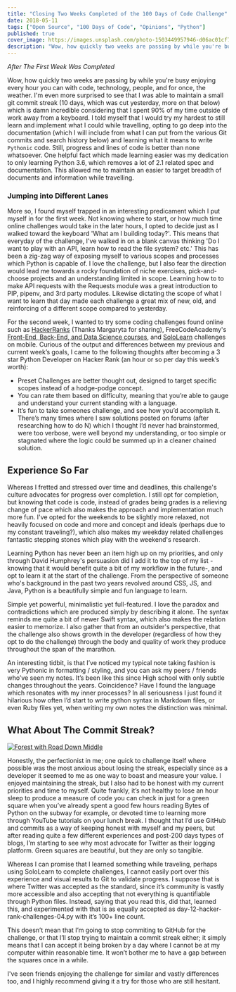 ```yaml
---
title: "Closing Two Weeks Completed of the 100 Days of Code Challenge"
date: 2018-05-11
tags: ["Open Source", "100 Days of Code", "Opinions", "Python"]
published: true
cover_image: https://images.unsplash.com/photo-1503449957946-d06ac01cf711?ixlib=rb-0.3.5&ixid=eyJhcHBfaWQiOjI0MX0&s=8a0d06a5d935e17dc1e00b0c09a4388a&dpr=1&auto=format&fit=crop&w=1000&q=80&cs=tinysrgb
description: "Wow, how quickly two weeks are passing by while you're busy enjoying every hour you can with code, technology, people, and for once, the weather. I'm even more surprised to see that I was able to maintain a small git commit streak (10 days, which was cut yesterday, more on that below) which is damn incredible considering that I spent 90% of my time outside of work away from a keyboard. I told myself that I would try my hardest to still learn and implement what I could while travelling, opting to go deep into the documentation (which I will include from what I can put from the various Git commits and search history below) and learning what it means to write `Pythonic` code."
---
```


_After The First Week Was Completed_

Wow, how quickly two weeks are passing by while you're busy enjoying every hour you can with code, technology, people, and for once, the weather. I'm even more surprised to see that I was able to maintain a small git commit streak (10 days, which was cut yesterday, more on that below) which is damn incredible considering that I spent 90% of my time outside of work away from a keyboard. I told myself that I would try my hardest to still learn and implement what I could while travelling, opting to go deep into the documentation (which I will include from what I can put from the various Git commits and search history below) and learning what it means to write `Pythonic` code. Still, progress and lines of code is better than none whatsoever. One helpful fact which made learning easier was my dedication to only learning Python 3.6, which removes a lot of 2.1 related spec and documentation. This allowed me to maintain an easier to target breadth of documents and information while travelling.

### Jumping into Different Lanes

More so, I found myself trapped in an interesting predicament which I put myself in for the first week. Not knowing where to start, or how much time online challenges would take in the later hours, I opted to decide just as I walked toward the keyboard 'What am I building today?'. This means that everyday of the challenge, I've walked in on a blank canvas thinking 'Do I want to play with an API, learn how to read the file system? etc.' This has been a zig-zag way of exposing myself to various scopes and processes which Python is capable of. I love the challenge, but I also fear the direction would lead me towards a rocky foundation of niche exercises, pick-and-choose projects and an understanding limited in scope. Learning how to to make API requests with the Requests module was a great introduction to PIP, pipenv, and 3rd party modules. Likewise dictating the scope of what I want to learn that day made each challenge a great mix of new, old, and reinforcing of a different scope compared to yesterday.

For the second week, I wanted to try some coding challenges found online such as [HackerRanks](https://www.hackerrank.com/ray_m_gervais1) (Thanks Margaryta for sharing), FreeCodeAcademy's [Front-End, Back-End, and Data Science courses](https://www.freecodecamp.org/map#collapseFront-End-Development-Certification), and [SoloLearn](https://www.sololearn.com/) challenges on mobile. Curious of the output and differences between my previous and current week’s goals, I came to the following thoughts after becoming a 3 star Python Developer on Hacker Rank (an hour or so per day this week’s worth):

- Preset Challenges are better thought out, designed to target specific scopes instead of a hodge-podge concept.
- You can rate them based on difficulty, meaning that you’re able to gauge and understand your current standing with a language.
- It’s fun to take someones challenge, and see how you’d accomplish it. There’s many times where I saw solutions posted on forums (after researching how to do N) which I thought I’d never had brainstormed, were too verbose, were well beyond my understanding, or too simple or stagnated where the logic could be summed up in a cleaner chained solution.

## Experience So Far

Whereas I fretted and stressed over time and deadlines, this challenge's culture advocates for progress over completion. I still opt for completion, but knowing that code is code, instead of grades being grades is a relieving change of pace which also makes the approach and implementation much more fun. I've opted for the weekends to be slightly more relaxed, not heavily focused on code and more and concept and ideals (perhaps due to my constant traveling?), which also makes my weekday related challenges fantastic stepping stones which play with the weekend's research.

Learning Python has never been an item high up on my priorities, and only through David Humphrey's persuasion did I add it to the top of my list -knowing that it would benefit quite a bit of my workflow in the future-, and opt to learn it at the start of the challenge. From the perspective of someone who's background in the past two years revolved around CSS, JS, and Java, Python is a beautifully simple and fun language to learn.

Simple yet powerful, minimalistic yet full-featured. I love the paradox and contradictions which are produced simply by describing it alone. The syntax reminds me quite a bit of newer Swift syntax, which also makes the relation easier to memorize. I also gather that from an outsider's perspective, that the challenge also shows growth in the developer (regardless of how they opt to do the challenge) through the body and quality of work they produce throughout the span of the marathon.

An interesting tidbit, is that I’ve noticed my typical note taking fashion is very Pythonic in formatting / styling, and you can ask my peers / friends who’ve seen my notes. It’s been like this since High school with only subtle changes throughout the years. Coincidence? Have I found the language which resonates with my inner processes? In all seriousness I just found it hilarious how often I’d start to write python syntax in Markdown files, or even Ruby files yet, when writing my own notes the distinction was minimal.

## What About The Commit Streak?

[![Forest with Road Down Middle](https://images.unsplash.com/photo-1497015289639-54688650d173?ixlib=rb-0.3.5&ixid=eyJhcHBfaWQiOjEyMDd9&s=2a0e1863164e47ace35f8fa16daab991&dpr=1&auto=format&fit=crop&w=1000&q=80&cs=tinysrgb)](https://unsplash.com/@sammcghee)

Honestly, the perfectionist in me; one quick to challenge itself where possible was the most anxious about losing the streak, especially since as a developer it seemed to me as one way to boast and measure your value. I enjoyed maintaining the streak, but I also had to be honest with my current priorities and time to myself. Quite frankly, it’s not healthy to lose an hour sleep to produce a measure of code you can check in just for a green square when you’ve already spent a good few hours reading Bytes of Python on the subway for example, or devoted time to learning more through YouTube tutorials on your lunch break. I thought that I’d use GitHub and commits as a way of keeping honest with myself and my peers, but after reading quite a few different experiences and post-200 days types of blogs, I’m starting to see why most advocate for Twitter as their logging platform. Green squares are beautiful, but they are only so tangible.

Whereas I can promise that I learned something while traveling, perhaps using SoloLearn to complete challenges, I cannot easily port over this experience and visual results to Git to validate progress. I suppose that is where Twitter was accepted as the standard, since it’s community is vastly more accessible and also accepting that not everything is quantifiable through Python files. Instead, saying that you read this, did that, learned this, and experimented with that is as equally accepted as day-12-hacker-rank-challenges-04.py with it’s 100+ line count.

This doesn’t mean that I’m going to stop commiting to GitHub for the challenge, or that I’ll stop trying to maintain a commit streak either; it simply means that I can accept it being broken by a day where I cannot be at my computer within reasonable time. It won’t bother me to have a gap between the squares once in a while.

I've seen friends enjoying the challenge for similar and vastly differences too, and I highly recommend giving it a try for those who are still hesitant.
